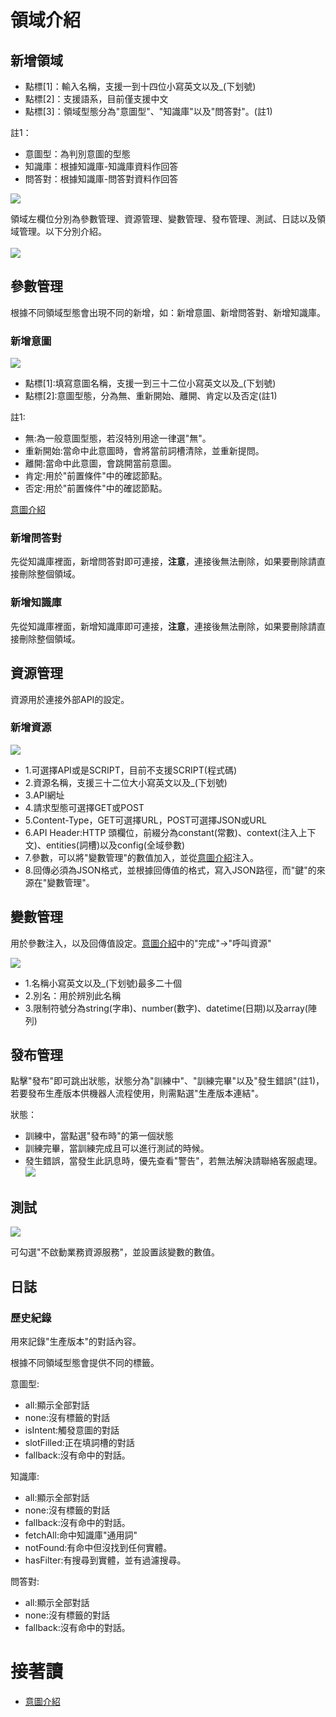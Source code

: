 # 領域介紹

## 新增領域
- 點標[1]：輸入名稱，支援一到十四位小寫英文以及_(下划號)
- 點標[2]：支援語系，目前僅支援中文
- 點標[3]：領域型態分為"意圖型"、"知識庫"以及"問答對"。(註1)

註1：
- 意圖型：為判別意圖的型態
- 知識庫：根據知識庫-知識庫資料作回答
- 問答對：根據知識庫-問答對資料作回答

![](../../../../images/docs/Image038.png)

領域左欄位分別為參數管理、資源管理、變數管理、發布管理、測試、日誌以及領域管理。以下分別介紹。<br><br>
![](../../../../images/docs/Image040.png)

## 參數管理
根據不同領域型態會出現不同的新增，如：新增意圖、新增問答對、新增知識庫。
### 新增意圖
![](../../../../images/docs/Image041.png)
- 點標[1]:填寫意圖名稱，支援一到三十二位小寫英文以及_(下划號)
- 點標[2]:意圖型態，分為無、重新開始、離開、肯定以及否定(註1)

註1:
- 無:為一般意圖型態，若沒特別用途一律選"無"。
- 重新開始:當命中此意圖時，會將當前詞槽清除，並重新提問。
- 離開:當命中此意圖，會跳開當前意圖。
- 肯定:用於"前置條件"中的確認節點。
- 否定:用於"前置條件"中的確認節點。

[意圖介紹](/products/dmflow/tutorials/docs/intent-intro.html)
### 新增問答對
先從知識庫裡面，新增問答對即可連接，**注意**，連接後無法刪除，如果要刪除請直接刪除整個領域。

### 新增知識庫
先從知識庫裡面，新增知識庫即可連接，**注意**，連接後無法刪除，如果要刪除請直接刪除整個領域。

## 資源管理
資源用於連接外部API的設定。

### 新增資源
![](../../../../images/docs/Image042.png)

- 1.可選擇API或是SCRIPT，目前不支援SCRIPT(程式碼)
- 2.資源名稱，支援三十二位大小寫英文以及_(下划號)
- 3.API網址
- 4.請求型態可選擇GET或POST
- 5.Content-Type，GET可選擇URL，POST可選擇JSON或URL
- 6.API Header:HTTP 頭欄位，前綴分為constant(常數)、context(注入上下文)、entities(詞槽)以及config(全域參數)
- 7.參數，可以將"變數管理"的數值加入，並從[意圖介紹](/products/dmflow/tutorials/docs/intent-intro.html)注入。
- 8.回傳必須為JSON格式，並根據回傳值的格式，寫入JSON路徑，而"鍵"的來源在"變數管理"。

## 變數管理
用於參數注入，以及回傳值設定。[意圖介紹](/products/dmflow/tutorials/docs/intent-intro.html)中的"完成"->"呼叫資源"

![](../../../../images/docs/Image043.png)

- 1.名稱小寫英文以及_(下划號)最多二十個
- 2.別名：用於辨別此名稱
- 3.限制符號分為string(字串)、number(數字)、datetime(日期)以及array(陣列)
## 發布管理
點擊"發布"即可跳出狀態，狀態分為"訓練中"、"訓練完畢"以及"發生錯誤"(註1)，若要發布生產版本供機器人流程使用，則需點選"生產版本連結"。<br>

狀態：

- 訓練中，當點選"發布時"的第一個狀態
- 訓練完畢，當訓練完成且可以進行測試的時候。
- 發生錯誤，當發生此訊息時，優先查看"警告"，若無法解決請聯絡客服處理。
![](../../../../images/docs/Image044.png)
## 測試
![](../../../../images/docs/Image045.png)

可勾選"不啟動業務資源服務"，並設置該變數的數值。
## 日誌
### 歷史紀錄
用來記錄"生產版本"的對話內容。

根據不同領域型態會提供不同的標籤。

意圖型:
- all:顯示全部對話
- none:沒有標籤的對話
- isIntent:觸發意圖的對話
- slotFilled:正在填詞槽的對話
- fallback:沒有命中的對話。

知識庫:
- all:顯示全部對話
- none:沒有標籤的對話
- fallback:沒有命中的對話。
- fetchAll:命中知識庫"通用詞"
- notFound:有命中但沒找到任何實體。
- hasFilter:有搜尋到實體，並有過濾搜尋。

問答對:
- all:顯示全部對話
- none:沒有標籤的對話
- fallback:沒有命中的對話。

# 接著讀
- [意圖介紹](/products/dmflow/tutorials/docs/intent-intro.html)